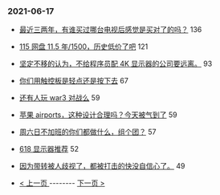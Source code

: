 ### 2021-06-17 
- [最近三两年，有谁买过哪台电视后感觉是买对了的吗？](https://www.v2ex.com/t/783896) 136
- [115 网盘 11.5 年/1500，历史低价了吧](https://www.v2ex.com/t/783907) 121
- [坚定不移的认为，不给程序员配 4K 显示器的公司要远离。](https://www.v2ex.com/t/783988) 93
- [你们用触控板是轻点还是按下去](https://www.v2ex.com/t/783852) 67
- [还有人玩 war3 对战么](https://www.v2ex.com/t/783872) 59
- [苹果 airports，这种设计合理吗？今天被气到了](https://www.v2ex.com/t/783913) 59
- [周六日不加班的你们都做什么，组个团？](https://www.v2ex.com/t/783837) 57
- [618 显示器推荐](https://www.v2ex.com/t/783869) 52
- [因为带转被人歧视了，都被打击的快没自信心了。](https://www.v2ex.com/t/783976) 49 

- [ < 上一页 ](https://github.com/able8/v2ex-hot-record/blob/master/2021-06-16.md) -------- [ 下一页 > ](https://github.com/able8/v2ex-hot-record/blob/master/2021-06-18.md)